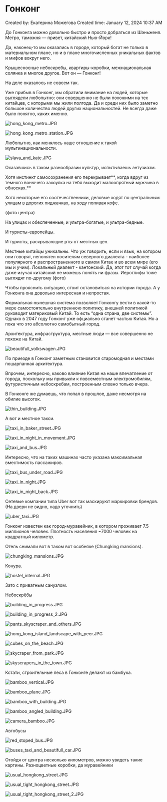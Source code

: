 # Гонконг

Created by: Екатерина Можегова
Created time: January 12, 2024 10:37 AM

До Гонконга можно довольно быстро и просто добраться из Шэньженя. Метро, таможня — привет, китайский Нью-Йорк!

Да, наконец-то мы оказались в городе, который богат не только в материальном плане, но и в плане многочисленных уникальных фактов и мифов вокруг него.

Крышесносные небоскребы, квартиры-коробки, межнациональная солянка и многое другое. Вот он — Гонконг!

На деле оказалось не совсем так.

Уже прибыв в Гонконг, мы обратили внимание на людей, которые выглядели любопытно: они совершенно не были похожими на тех китайцев, с которыми мы жили полгода. Да и среди них было заметно большое количество людей других национальностей. Не всегда даже было понятно, каких именно. 

![hong_kong_metro.JPG](images/hong_kong_metro.jpg)

![hong_kong_metro_station.JPG](images/hong_kong_metro_station.jpg)

Любопытно, как менялось наше отношение к такой мультинациональности. 

![slava_and_kate.JPG](images/slava_and_kate.jpg)

Оказавшись в таком разнообразии культур, испытываешь энтузиазм.

Хотя инстинкт самосохранения его перекрывает**, когда вдруг из темного вонючего закоулка на тебя выходит малоопрятный мужчина в обносках.** 

Хотя некоторые его соотечественники, деловые ходят по центральным улицам в дорогих пиджачках, на ходу попивая кофе. 

(фото центра)

На улицах и обеспеченные, и ультра-богатые, и ультра-бедные. 

И туристы-европейцы.

И туристы, раскрывающие рты от местных цен.

Местные китайцы уникальны. Что уж говорить, если и язык, на котором они говорят, непонятен носителям северного диалекта - наиболее популярного и распространенного в самом Китае и во всем мире (его мы и учим).
Локальный диалект - кантонский. Да, этот тот случай когда даже изучая китайский не можешь понять ни фразы.
Иероглифы тоже выглядят по-другому (фото)

Чтобы прояснить ситуацию, стоит остановиться на истории города. А у Гонконга она довольно интересная и непростая.

 

Формальная нынешная система позволяет Гонконгу вести в какой-то мере самостоятельно внутреннюю политику, внешней политикой руководит материковый Китай. То есть “одна страна, две системы”. Однако в 2047 году Гонконг уже офциально станет частью Китая. Но а пока что это абсолютно самобытный город.

Архитектура, инфраструктура, местные люди — все совершенно не похоже на Китай. 

![beautifull_volkswagen.JPG](images/beautifull_volkswagen.jpg)

По приезде в Гонконг заметным становится старомодная и местами пошарпанная архитектура.

Впрочем, интересно, каково влияние Китая на наше впечатление от города, поскольку мы привыкли к повсеместным электромобилям, футуристичным небоскребам, построенным словно только вчера. 

В Гонконге же думаешь, что попал в прошлое, даже несмотря на обилие высоток.  

![thin_building.JPG](images/thin_building.jpg)

А вот и местное такси.

![taxi_in_baker_street.JPG](images/taxi_in_baker_street.jpg)

![taxi_in_night_in_movement.JPG](images/taxi_in_night_in_movement.jpg)

![taxi_and_bus.JPG](images/taxi_and_bus.jpg)

Интересно, что на таких машинах часто указана максимальная вместимость пассажиров.

![taxi_bus_under_road.JPG](images/taxi_bus_under_road.jpg)

![taxi_in_night.JPG](images/taxi_in_night.jpg)

![taxi_in_night_back.JPG](images/taxi_in_night_back.jpg)

Сетевые компании типа Uber вот так маскируют маркировки брендов. (На двери не видно, надо уточнить)

![uber_taxi.JPG](images/uber_taxi.jpg)

Гонконг известен как город-муравейник, в котором проживает 7.5 миллионов человек. Плотность населения ~7000 человек на квадратный километр. 

Отель снимали вот в таком вот особняке (Chungking mansions). 

![chungking_mansions.JPG](images/chungking_mansions.jpg)

Конура.

![hostel_internal.JPG](images/hostel_internal.jpg)

Зато с приватным санузлом. 

Небоскрёбы

![building_in_progress.JPG](images/building_in_progress.jpg)

![building_in_progress_2.JPG](images/building_in_progress_2.jpg)

![pants_skyscraper_and_others.JPG](images/pants_skyscraper_and_others.jpg)

![hong_kong_island_landscape_with_peer.JPG](images/hong_kong_island_landscape_with_peer.jpg)

![cubes_on_the_beach.JPG](images/cubes_on_the_beach.jpg)

![skycraper_from_park.JPG](images/skycraper_from_park.jpg)

![skyscrapers_in_the_town.JPG](images/skyscrapers_in_the_town.jpg)

Кстати, строительные леса в Гонконге делают из бамбука.

![bamboo_vertical.JPG](images/bamboo_vertical.jpg)

![bamboo_plane.JPG](images/bamboo_plane.jpg)

![bamboo_with_building.JPG](images/bamboo_with_building.jpg)

![bamboo_angled_building.JPG](images/bamboo_angled_building.jpg)

![camera_bamboo.JPG](images/camera_bamboo.jpg)

Автобусы

![red_stoped_bus.JPG](images/red_stoped_bus.jpg)

![buses_taxi_and_beautifull_car.JPG](images/buses_taxi_and_beautifull_car.jpg)

Отойдя от центра несколько километров, можно увидеть такие картины. Разноцветные коробки, да муравейники

![usual_hongkong_street.JPG](images/usual_hongkong_street.jpg)

![usual_tight_hongkong_street.JPG](images/usual_tight_hongkong_street.jpg)

![usual_tight_hongkong_street_2.JPG](images/usual_tight_hongkong_street_2.jpg)
